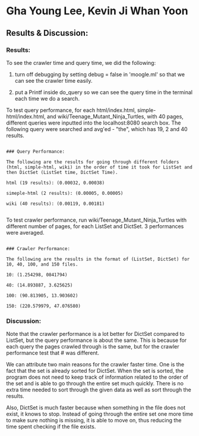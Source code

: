 # Gha Young Lee, Kevin Ji Whan Yoon

## Results & Discussion:

### Results:


To see the crawler time and query time, we did the following:

1. turn off debugging by setting debug = false in 'moogle.ml'
    so that we can see the crawler time easily.

2. put a Printf inside do_query so we can see the query time 
    in the terminal each time we do a search.

To test query performance, for each html/index.html, simple-html/index.html, 
and wiki/Teenage_Mutant_Ninja_Turtles, with 40 pages, different queries 
were inputted into the localhost:8080 search box. The following query 
were searched and avg'ed - "the", which has 19, 2 and 40 results.

```

### Query Performance:

The following are the results for going through different folders (html, simple-html, wiki) in the order of time it took for ListSet and then DictSet (ListSet time, DictSet Time).

html (19 results): (0.00032, 0.00038)

simeple-html (2 results): (0.00005, 0.00005)

wiki (40 results): (0.00119, 0.00181)


```
To test crawler performance, run wiki/Teenage_Mutant_Ninja_Turtles with different 
number of pages, for each ListSet and DictSet. 3 performances were averaged. 

```

### Crawler Performance:

The following are the results in the format of (ListSet, DictSet) for 10, 40, 100, and 150 files. 

10: (1.254298, 0841794)

40: (14.893887, 3.625625)

100: (90.813905, 13.903602)

150: (220.579979, 47.076580)

```


### Discussion:

Note that the crawler performance is a lot better for DictSet compared to ListSet, but
the query performance is about the same. This is because for each query the pages crawled
through is the same, but for the crawler performance test that # was different. 

We can attribute two main reasons for the crawler faster time. One is the fact that the set is already sorted for DictSet. When the set is sorted, the program does not need to keep track of information related to the order of the set and is able to go through the entire set much quickly. There is no extra time needed to sort through the given data as well as sort through the results. 

Also, DictSet is much faster because when something in the file does not exist, it knows to stop. Instead of going through the entire set one more time to make sure nothing is missing, it is able to move on, thus reducing the time spent checking if the file exists. 
